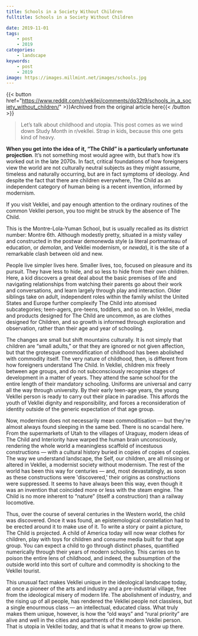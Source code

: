 ```yaml
---
title: Schools in a Society Without Children
fulltitle: Schools in a Society Without Children

date: 2019-11-01
tags:
    - post
    - 2019
categories:
    - landscape
keywords:
    - post
    - 2019
image: https://images.millmint.net/images/schools.jpg
---
```

{{< button href="https://www.reddit.com/r/vekllei/comments/dq32t9/schools_in_a_society_without_children/" >}}Archived from the original article here{{< /button >}}

>Let’s talk about childhood and utopia. This post comes as we wind down Study Month in r/vekllei. Strap in kids, because this one gets kind of heavy.

**When you get into the idea of it, “The Child” is a particularly unfortunate projection**. It’s not something most would agree with, but that’s how it’s worked out in the late 2070s. In fact, critical foundations of how foreigners view the world are not culturally neutral subjects as they might assume, timeless and naturally occurring, but are in fact symptoms of ideology. And despite the fact that there are children everywhere, The Child as an independent category of human being is a recent invention, informed by modernism.

If you visit Vekllei, and pay enough attention to the ordinary routines of the common Vekllei person, you too might be struck by the absence of The Child.

This is the Montre-Lola-Yuman School, but is usually recalled as its district number: Montre 6th. Although modestly pretty, situated in a misty valley and constructed in the postwar demonewda style (a literal portmanteau of education, or *demolan*, and Vekllei modernism, or *newda*), it is the site of a remarkable clash between old and new.

People live simpler lives here. Smaller lives, too, focused on pleasure and its pursuit. They have less to hide, and so less to hide from their own children. Here, a kid discovers a great deal about the basic premises of life and navigating relationships from watching their parents go about their work and conversations, and learn largely through play and interaction. Older siblings take on adult, independent roles within the family whilst the United States and Europe further complexify The Child into atomised subcategories; teen-agers, pre-teens, toddlers, and so on. In Vekllei, media and products designed for The Child are uncommon, as are clothes designed for Children, and so growth is informed through exploration and observation, rather than their age and year of schooling.

The changes are small but shift mountains culturally. It is not simply that children are “small adults,” or that they are ignored or not given affection, but that the grotesque commodification of childhood has been abolished with commodity itself. The very nature of childhood, then, is different from how foreigners understand The Child. In Vekllei, children mix freely between age groups, and do not subconsciously recognise stages of development in a matter of years. They attend the same school for the entire length of their mandatory schooling. Uniforms are universal and carry all the way through university. By their early teen-age years, the young Vekllei person is ready to carry out their place in paradise. This affords the youth of Vekllei dignity and responsibility, and forces a reconsideration of identity outside of the generic expectation of that age group.

Now, modernism does not necessarily mean commoditisation — but they're almost always found sleeping in the same bed. There is no scandal here. From the supermarkets of Utah to the villages of Uraguay, modern ideas of The Child and Interiority have warped the human brain unconsciously, rendering the whole world a meaningless scaffold of incestuous constructions — with a cultural history buried in copies of copies of copies. The way we understand landscape, the Self, our children, are all missing or altered in Vekllei, a modernist society without modernism. The rest of the world has been this way for centuries — and, most devastatingly, as soon as these constructions were 'discovered,' their origins as constructions were suppressed. It seems to have always been this way, even though it was an invention that coincided more or less with the steam engine. The Child is no more inherent to “nature” (itself a construction) than a railway locomotive.

Thus, over the course of several centuries in the Western world, the child was discovered. Once it was found, an epistemological constellation had to be erected around it to make use of it. To write a story or paint a picture, The Child is projected. A child of America today will now wear clothes for children, play with toys for children and consume media built for that age group. You can expect a child to go through distinct phases, quantified numerically through their years of modern schooling. This carries on to poison the entire lens of childhood, and indeed, the subsumption of the outside world into this sort of culture and commodity is shocking to the Vekllei tourist.

This unusual fact makes Vekllei unique in the ideological landscape today, at once a pioneer of the arts and industry and a pre-industrial village, free from the ideological misery of modern life. The abolishment of industry, and the rising up of all people, has rendered the Vekllei people not classless, but a single enourmous class — an intellectual, educated class. What truly makes them unique, however, is how the “old ways” and “rural priority” are alive and well in the cities and apartments of the modern Vekllei person. That is utopia in Vekllei today, and that is what it means to grow up there.
